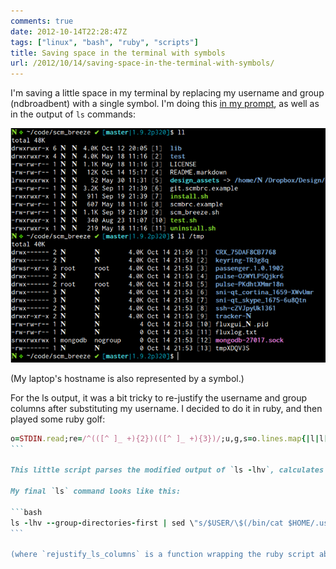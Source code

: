 ```yaml
---
comments: true
date: 2012-10-14T22:28:47Z
tags: ["linux", "bash", "ruby", "scripts"]
title: Saving space in the terminal with symbols
url: /2012/10/14/saving-space-in-the-terminal-with-symbols/
---
```


I'm saving a little space in my terminal by replacing my username and group (ndbroadbent) with a single symbol.
I'm doing this [in my prompt](https://github.com/ndbroadbent/dotfiles/blob/master/bashrc/prompt.sh#L64-66),
as well as in the output of `ls` commands:

<img src="/content/images/posts/2012/10/ls_with_symbols-resized-post.png" alt="ls and prompt with symbols" />

(My laptop's hostname is also represented by a symbol.)

For the ls output, it was a bit tricky to re-justify the username and group columns after substituting my username.
I decided to do it in ruby, and then played some ruby golf:

````ruby
o=STDIN.read;re=/^(([^ ]_ +){2})(([^ ]_ +){3})/;u,g,s=o.lines.map{|l|l[re,3]}.compact.map(&:split).transpose.map{|a|a.map(&:size).max+1};puts o.lines.map{|l|l.sub(re){|m|"%s%-#{u}s %-#{g}s%#{s}s "%[$1,*$3.split]}}
```

This little script parses the modified output of `ls -lhv`, calculates the max length of the user/group/size columns, and then pads those columns with the correct number of spaces.

My final `ls` command looks like this:

```bash
ls -lhv --group-directories-first | sed \"s/$USER/\$(/bin/cat $HOME/.user_sym)/g\" | rejustify_ls_columns
```

(where `rejustify_ls_columns` is a function wrapping the ruby script above.)
````
